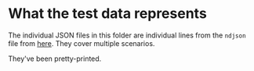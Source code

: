 # What the test data represents

The individual JSON files in this folder are individual lines from the `ndjson` file from [here](https://id.loc.gov/download/). They cover multiple scenarios.

They've been pretty-printed.